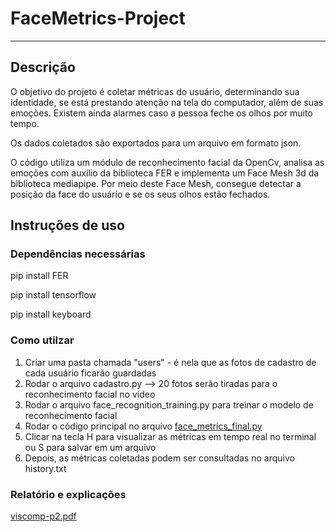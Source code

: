 # FaceMetrics-Project
-----
## Descrição
O objetivo do projeto é coletar métricas do usuário, determinando sua identidade, se está prestando atenção na tela do computador, além de suas emoções.
Existem ainda alarmes caso a pessoa feche os olhos por muito tempo.

Os dados coletados são exportados para um arquivo em formato json.

O código utiliza um módulo de reconhecimento facial da OpenCv, analisa as emoções com auxílio da biblioteca FER e implementa um Face Mesh 3d da biblioteca mediapipe. Por meio deste Face Mesh, consegue detectar a posição da face do usuário e se os seus olhos estão fechados.


## Instruções de uso
### Dependências necessárias
pip install FER

pip install tensorflow

pip install keyboard

### Como utilzar
1. Criar uma pasta chamada "users" - é nela que as fotos de cadastro de cada usuário ficarão guardadas
2. Rodar o arquivo cadastro.py --> 20 fotos serão tiradas para o reconhecimento facial no vídeo
3. Rodar o arquivo face_recognition_training.py para treinar o modelo de reconhecimento facial
4. Rodar o código principal no arquivo [face_metrics_final.py](../master/face_metrics_final.py)
5. Clicar na tecla H para visualizar as métricas em tempo real no terminal ou S para salvar em um arquivo
6. Depois, as métricas coletadas podem ser consultadas no arquivo history.txt

### Relatório e explicações 
[viscomp-p2.pdf](../master/viscomp-p2.pdf)
